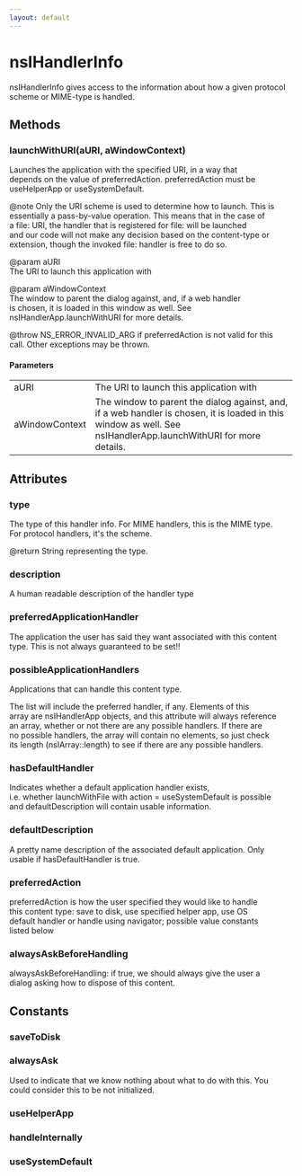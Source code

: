 ```yaml
---
layout: default
---
```


# nsIHandlerInfo #
  
nsIHandlerInfo gives access to the information about how a given protocol  
scheme or MIME-type is handled.  
  

## Methods ##

### launchWithURI(aURI, aWindowContext) ###
  
Launches the application with the specified URI, in a way that  
depends on the value of preferredAction. preferredAction must be  
useHelperApp or useSystemDefault.  
   
@note Only the URI scheme is used to determine how to launch.  This is  
essentially a pass-by-value operation.  This means that in the case of  
a file: URI, the handler that is registered for file: will be launched  
and our code will not make any decision based on the content-type or  
extension, though the invoked file: handler is free to do so.   
  
@param aURI  
       The URI to launch this application with  
  
@param aWindowContext   
       The window to parent the dialog against, and, if a web handler  
       is chosen, it is loaded in this window as well.  See   
       nsIHandlerApp.launchWithURI for more details.  
  
@throw NS_ERROR_INVALID_ARG if preferredAction is not valid for this  
call. Other exceptions may be thrown.  
  

#### Parameters ####

<table>

<tr>
<td>aURI</td>
<td>       The URI to launch this application with  
</td>
</tr>

<tr>
<td>aWindowContext</td>
<td>       The window to parent the dialog against, and, if a web handler  
       is chosen, it is loaded in this window as well.  See   
       nsIHandlerApp.launchWithURI for more details.  
</td>
</tr>

</table>

## Attributes ##

### type ###
  
The type of this handler info.  For MIME handlers, this is the MIME type.  
For protocol handlers, it's the scheme.  
  
@return String representing the type.  
  

### description ###
  
A human readable description of the handler type  
  

### preferredApplicationHandler ###
  
The application the user has said they want associated with this content  
type. This is not always guaranteed to be set!!  
  

### possibleApplicationHandlers ###
  
Applications that can handle this content type.  
  
The list will include the preferred handler, if any.  Elements of this  
array are nsIHandlerApp objects, and this attribute will always reference  
an array, whether or not there are any possible handlers.  If there are  
no possible handlers, the array will contain no elements, so just check  
its length (nsIArray::length) to see if there are any possible handlers.  
  

### hasDefaultHandler ###
  
Indicates whether a default application handler exists,  
i.e. whether launchWithFile with action = useSystemDefault is possible  
and defaultDescription will contain usable information.  
  

### defaultDescription ###
  
A pretty name description of the associated default application. Only  
usable if hasDefaultHandler is true.  
  

### preferredAction ###
  
preferredAction is how the user specified they would like to handle  
this content type: save to disk, use specified helper app, use OS  
default handler or handle using navigator; possible value constants  
listed below  
  

### alwaysAskBeforeHandling ###
  
alwaysAskBeforeHandling: if true, we should always give the user a  
dialog asking how to dispose of this content.  
  

## Constants ##

### saveToDisk ###

### alwaysAsk ###
  
Used to indicate that we know nothing about what to do with this.  You  
could consider this to be not initialized.  
  

### useHelperApp ###

### handleInternally ###

### useSystemDefault ###
